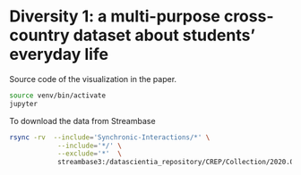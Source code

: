 # Diversity 1: a multi-purpose cross-country dataset about students’ everyday life

Source code of the visualization in the paper.

```bash
source venv/bin/activate
jupyter
```

To download the data from Streambase

```bash
rsync -rv  --include='Synchronic-Interactions/*' \
            --include='*/' \
            --exclude='*'  \
            streambase3:/datascientia_repository/CREP/Collection/2020.09.28-2021.08.15_Diversity1/v3/Location/ data/
```